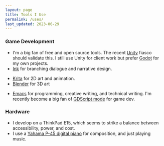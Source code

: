 ```yaml
---
layout: page
title: Tools I Use
permalink: /uses/
last_updated: 2023-06-29
---
```


### Game Development

* I'm a big fan of free and open source tools. The recent [Unity](https://unity.com) fiasco should validate this. I still use Unity for client work but prefer [Godot](https://godotengine.org) for my own projects.
* [Ink](http://inklestudios.com/ink) for branching dialogue and narrative design.
- [Krita](https://krita.org/) for 2D art and animation.
- [Blender](http://blender.org) for 3D art
* [Emacs](https://www.gnu.org/software/emacs/download.html) for programming, creative writing, and technical writing. I'm recently become a big fan of [GDScript mode](https://github.com/godotengine/emacs-gdscript-mode) for game dev.

### Hardware

* I develop on a ThinkPad E15, which seems to strike a balance between accessibility, power, and cost.
* I use a [Yahama P-45 digital piano](https://usa.yamaha.com/products/musical_instruments/pianos/p_series/) for composition, and just playing music.
